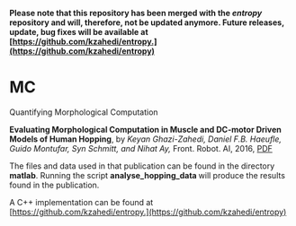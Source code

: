 <b> Please note that this repository has been merged with the <i> entropy </i> repository and will, therefore, not be updated anymore. Future releases, update, bug fixes will be available at [https://github.com/kzahedi/entropy.](https://github.com/kzahedi/entropy) </b>

# MC
Quantifying Morphological Computation

<b>Evaluating Morphological Computation in Muscle and DC-motor Driven Models of Human Hopping</b>, by <i> Keyan Ghazi-Zahedi, Daniel F.B. Haeufle, Guido Montufar, Syn Schmitt, and Nihat Ay,</i> Front. Robot. AI, 2016, [PDF](http://journal.frontiersin.org/article/10.3389/frobt.2016.00042/full)

The files and data used in that publication can be found in the directory <b> matlab</b>.
Running the script <b> analyse_hopping_data </b> will produce the results found in the publication.

A C++ implementation can be found at [https://github.com/kzahedi/entropy.](https://github.com/kzahedi/entropy)

